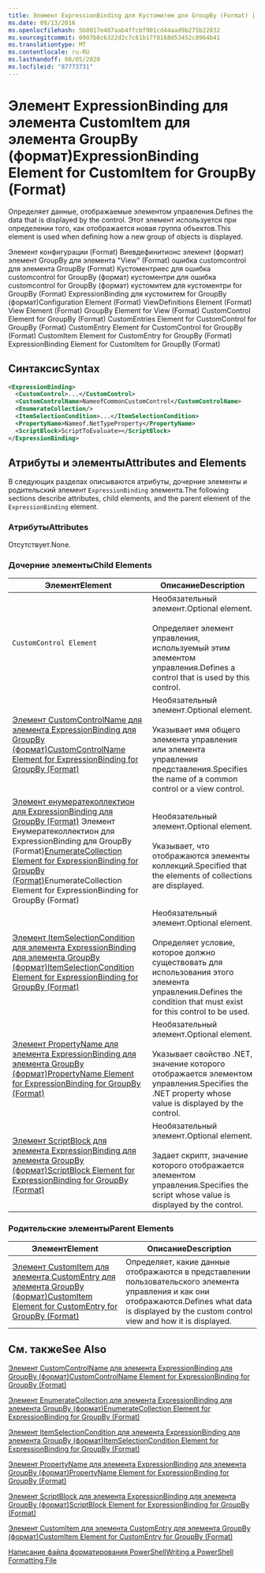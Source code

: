 ```yaml
---
title: Элемент ExpressionBinding для Кустомитем для GroupBy (Format) | Документация Майкрософт
ms.date: 09/13/2016
ms.openlocfilehash: 5b0017e487aab4ffcbf901cd44aad9b275b22832
ms.sourcegitcommit: 0907b8c6322d2c7c61b17f8168d53452c8964b41
ms.translationtype: MT
ms.contentlocale: ru-RU
ms.lasthandoff: 08/05/2020
ms.locfileid: "87773731"
---
```

# <a name="expressionbinding-element-for-customitem-for-groupby-format"></a><span data-ttu-id="04eef-102">Элемент ExpressionBinding для элемента CustomItem для элемента GroupBy (формат)</span><span class="sxs-lookup"><span data-stu-id="04eef-102">ExpressionBinding Element for CustomItem for GroupBy (Format)</span></span>

<span data-ttu-id="04eef-103">Определяет данные, отображаемые элементом управления.</span><span class="sxs-lookup"><span data-stu-id="04eef-103">Defines the data that is displayed by the control.</span></span> <span data-ttu-id="04eef-104">Этот элемент используется при определении того, как отображается новая группа объектов.</span><span class="sxs-lookup"><span data-stu-id="04eef-104">This element is used when defining how a new group of objects is displayed.</span></span>

<span data-ttu-id="04eef-105">Элемент конфигурации (Format) Виевдефинитионс элемент (формат) элемент GroupBy для элемента "View" (Format) ошибка customcontrol для элемента GroupBy (Format) Кустоментриес для ошибка customcontrol for GroupBy (формат) кустоментри для ошибка customcontrol for GroupBy (формат) кустомитем для кустоментри for GroupBy (Format) ExpressionBinding для кустомитем for GroupBy (формат)</span><span class="sxs-lookup"><span data-stu-id="04eef-105">Configuration Element (Format) ViewDefinitions Element (Format) View Element (Format) GroupBy Element for View (Format) CustomControl Element for GroupBy (Format) CustomEntries Element for CustomControl for GroupBy (Format) CustomEntry Element for CustomControl for GroupBy (Format) CustomItem Element for CustomEntry for GroupBy (Format) ExpressionBinding Element for CustomItem for GroupBy (Format)</span></span>

## <a name="syntax"></a><span data-ttu-id="04eef-106">Синтаксис</span><span class="sxs-lookup"><span data-stu-id="04eef-106">Syntax</span></span>

```xml
<ExpressionBinding>
  <CustomControl>...</CustomControl>
  <CustomControlName>NameofCommonCustomControl</CustomControlName>
  <EnumerateCollection/>
  <ItemSelectionCondition>...</ItemSelectionCondition>
  <PropertyName>Nameof.NetTypeProperty</PropertyName>
  <ScriptBlock>ScriptToEvaluate></ScriptBlock>
</ExpressionBinding>
```

## <a name="attributes-and-elements"></a><span data-ttu-id="04eef-107">Атрибуты и элементы</span><span class="sxs-lookup"><span data-stu-id="04eef-107">Attributes and Elements</span></span>

<span data-ttu-id="04eef-108">В следующих разделах описываются атрибуты, дочерние элементы и родительский элемент `ExpressionBinding` элемента.</span><span class="sxs-lookup"><span data-stu-id="04eef-108">The following sections describe attributes, child elements, and the parent element of the `ExpressionBinding` element.</span></span>

### <a name="attributes"></a><span data-ttu-id="04eef-109">Атрибуты</span><span class="sxs-lookup"><span data-stu-id="04eef-109">Attributes</span></span>

<span data-ttu-id="04eef-110">Отсутствует.</span><span class="sxs-lookup"><span data-stu-id="04eef-110">None.</span></span>

### <a name="child-elements"></a><span data-ttu-id="04eef-111">Дочерние элементы</span><span class="sxs-lookup"><span data-stu-id="04eef-111">Child Elements</span></span>

|<span data-ttu-id="04eef-112">Элемент</span><span class="sxs-lookup"><span data-stu-id="04eef-112">Element</span></span>|<span data-ttu-id="04eef-113">Описание</span><span class="sxs-lookup"><span data-stu-id="04eef-113">Description</span></span>|
|-------------|-----------------|
|`CustomControl Element`|<span data-ttu-id="04eef-114">Необязательный элемент.</span><span class="sxs-lookup"><span data-stu-id="04eef-114">Optional element.</span></span><br /><br /> <span data-ttu-id="04eef-115">Определяет элемент управления, используемый этим элементом управления.</span><span class="sxs-lookup"><span data-stu-id="04eef-115">Defines a control that is used by this control.</span></span>|
|[<span data-ttu-id="04eef-116">Элемент CustomControlName для элемента ExpressionBinding для GroupBy (формат)</span><span class="sxs-lookup"><span data-stu-id="04eef-116">CustomControlName Element for ExpressionBinding for GroupBy (Format)</span></span>](./customcontrolname-element-for-expressionbinding-for-groupby-format.md)|<span data-ttu-id="04eef-117">Необязательный элемент.</span><span class="sxs-lookup"><span data-stu-id="04eef-117">Optional element.</span></span><br /><br /> <span data-ttu-id="04eef-118">Указывает имя общего элемента управления или элемента управления представления.</span><span class="sxs-lookup"><span data-stu-id="04eef-118">Specifies the name of a common control or a view control.</span></span>|
|<span data-ttu-id="04eef-119">[Элемент енумератеколлектион для ExpressionBinding для GroupBy (Format)](./enumeratecollection-element-for-expressionbinding-for-groupby-format.md) Элемент Енумератеколлектион для ExpressionBinding для GroupBy (Format)</span><span class="sxs-lookup"><span data-stu-id="04eef-119">[EnumerateCollection Element for ExpressionBinding for GroupBy (Format)](./enumeratecollection-element-for-expressionbinding-for-groupby-format.md)EnumerateCollection Element for ExpressionBinding for GroupBy (Format)</span></span>|<span data-ttu-id="04eef-120">Необязательный элемент.</span><span class="sxs-lookup"><span data-stu-id="04eef-120">Optional element.</span></span><br /><br /> <span data-ttu-id="04eef-121">Указывает, что отображаются элементы коллекций.</span><span class="sxs-lookup"><span data-stu-id="04eef-121">Specified that the elements of collections are displayed.</span></span>|
|[<span data-ttu-id="04eef-122">Элемент ItemSelectionCondition для элемента ExpressionBinding для элемента GroupBy (формат)</span><span class="sxs-lookup"><span data-stu-id="04eef-122">ItemSelectionCondition Element for ExpressionBinding for GroupBy (Format)</span></span>](./itemselectioncondition-element-for-expressionbinding-for-groupby-format.md)|<span data-ttu-id="04eef-123">Необязательный элемент.</span><span class="sxs-lookup"><span data-stu-id="04eef-123">Optional element.</span></span><br /><br /> <span data-ttu-id="04eef-124">Определяет условие, которое должно существовать для использования этого элемента управления.</span><span class="sxs-lookup"><span data-stu-id="04eef-124">Defines the condition that must exist for this control to be used.</span></span>|
|[<span data-ttu-id="04eef-125">Элемент PropertyName для элемента ExpressionBinding для элемента GroupBy (формат)</span><span class="sxs-lookup"><span data-stu-id="04eef-125">PropertyName Element for ExpressionBinding for GroupBy (Format)</span></span>](./propertyname-element-for-expressionbinding-for-groupby-format.md)|<span data-ttu-id="04eef-126">Необязательный элемент.</span><span class="sxs-lookup"><span data-stu-id="04eef-126">Optional element.</span></span><br /><br /> <span data-ttu-id="04eef-127">Указывает свойство .NET, значение которого отображается элементом управления.</span><span class="sxs-lookup"><span data-stu-id="04eef-127">Specifies the .NET property whose value is displayed by the control.</span></span>|
|[<span data-ttu-id="04eef-128">Элемент ScriptBlock для элемента ExpressionBinding для элемента GroupBy (формат)</span><span class="sxs-lookup"><span data-stu-id="04eef-128">ScriptBlock Element for ExpressionBinding for GroupBy (Format)</span></span>](./scriptblock-element-for-expressionbinding-for-groupby-format.md)|<span data-ttu-id="04eef-129">Необязательный элемент.</span><span class="sxs-lookup"><span data-stu-id="04eef-129">Optional element.</span></span><br /><br /> <span data-ttu-id="04eef-130">Задает скрипт, значение которого отображается элементом управления.</span><span class="sxs-lookup"><span data-stu-id="04eef-130">Specifies the script whose value is displayed by the control.</span></span>|

### <a name="parent-elements"></a><span data-ttu-id="04eef-131">Родительские элементы</span><span class="sxs-lookup"><span data-stu-id="04eef-131">Parent Elements</span></span>

|<span data-ttu-id="04eef-132">Элемент</span><span class="sxs-lookup"><span data-stu-id="04eef-132">Element</span></span>|<span data-ttu-id="04eef-133">Описание</span><span class="sxs-lookup"><span data-stu-id="04eef-133">Description</span></span>|
|-------------|-----------------|
|[<span data-ttu-id="04eef-134">Элемент CustomItem для элемента CustomEntry для элемента GroupBy (формат)</span><span class="sxs-lookup"><span data-stu-id="04eef-134">CustomItem Element for CustomEntry for GroupBy (Format)</span></span>](./customitem-element-for-customentry-for-groupby-format.md)|<span data-ttu-id="04eef-135">Определяет, какие данные отображаются в представлении пользовательского элемента управления и как они отображаются.</span><span class="sxs-lookup"><span data-stu-id="04eef-135">Defines what data is displayed by the custom control view and how it is displayed.</span></span>|

## <a name="see-also"></a><span data-ttu-id="04eef-136">См. также</span><span class="sxs-lookup"><span data-stu-id="04eef-136">See Also</span></span>

[<span data-ttu-id="04eef-137">Элемент CustomControlName для элемента ExpressionBinding для GroupBy (формат)</span><span class="sxs-lookup"><span data-stu-id="04eef-137">CustomControlName Element for ExpressionBinding for GroupBy (Format)</span></span>](./customcontrolname-element-for-expressionbinding-for-groupby-format.md)

[<span data-ttu-id="04eef-138">Элемент EnumerateCollection для элемента ExpressionBinding для элемента GroupBy (формат)</span><span class="sxs-lookup"><span data-stu-id="04eef-138">EnumerateCollection Element for ExpressionBinding for GroupBy (Format)</span></span>](./enumeratecollection-element-for-expressionbinding-for-groupby-format.md)

[<span data-ttu-id="04eef-139">Элемент ItemSelectionCondition для элемента ExpressionBinding для элемента GroupBy (формат)</span><span class="sxs-lookup"><span data-stu-id="04eef-139">ItemSelectionCondition Element for ExpressionBinding for GroupBy (Format)</span></span>](./itemselectioncondition-element-for-expressionbinding-for-groupby-format.md)

[<span data-ttu-id="04eef-140">Элемент PropertyName для элемента ExpressionBinding для элемента GroupBy (формат)</span><span class="sxs-lookup"><span data-stu-id="04eef-140">PropertyName Element for ExpressionBinding for GroupBy (Format)</span></span>](./propertyname-element-for-expressionbinding-for-groupby-format.md)

[<span data-ttu-id="04eef-141">Элемент ScriptBlock для элемента ExpressionBinding для элемента GroupBy (формат)</span><span class="sxs-lookup"><span data-stu-id="04eef-141">ScriptBlock Element for ExpressionBinding for GroupBy (Format)</span></span>](./scriptblock-element-for-expressionbinding-for-groupby-format.md)

[<span data-ttu-id="04eef-142">Элемент CustomItem для элемента CustomEntry для элемента GroupBy (формат)</span><span class="sxs-lookup"><span data-stu-id="04eef-142">CustomItem Element for CustomEntry for GroupBy (Format)</span></span>](./customitem-element-for-customentry-for-groupby-format.md)

[<span data-ttu-id="04eef-143">Написание файла форматирования PowerShell</span><span class="sxs-lookup"><span data-stu-id="04eef-143">Writing a PowerShell Formatting File</span></span>](./writing-a-powershell-formatting-file.md)
